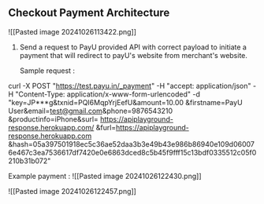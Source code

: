 ## Checkout Payment Architecture

![[Pasted image 20241026113422.png]]

1. Send a request to PayU provided API with correct payload to initiate a payment that will redirect to payU's website from merchant's website.
   
   Sample request :

curl -X POST "https://test.payu.in/_payment" -H "accept: application/json" -H "Content-Type: application/x-www-form-urlencoded" -d "key=JP***g&txnid=PQI6MqpYrjEefU&amount=10.00 &firstname=PayU User&email=test@gmail.com&phone=9876543210 &productinfo=iPhone&surl= https://apiplayground-response.herokuapp.com/ &furl=https://apiplayground-response.herokuapp.com &hash=05a397501918ec5c36ae52daa3b3e49b43e986b86940e109d060076e467c3ea7536617df7420e0e6863dced8c5b45f9fff15c13bdf0335512c05f0210b31b072"

Example payment :
![[Pasted image 20241026122430.png]]

![[Pasted image 20241026122457.png]]







